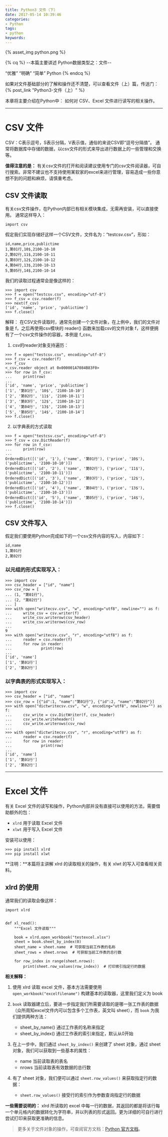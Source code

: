 ```yaml
---
title: Python3 文件（下）
date: 2017-05-14 10:39:46
categories:
- Python
tags:
- python
keywords:
---
```


{% asset_img python.png %}

{% cq %}
--本篇主要讲述 Python数据类型之：文件--

“优雅”    “明确”    “简单”
Python
{% endcq %}

<!-- more -->

如果对文件基础部分的了解和操作还不清楚，可以查看文件（上）篇，传送门：
{% post_link "Python3-文件（上）" %}


本章将主要介绍在Python中：
如何对 CSV、Excel 文件进行读写的相关操作。


****
# CSV 文件

CSV：C表示逗号，S表示分隔，V表示值，通俗的来说CSV即“逗号分隔值”。
通常将数据库中存储的数据，以csv文件的形式来导出进行数据上的一些管理和交换等。

**值得注意的是：**
有关csv文件的打开和阅读建议使用专门的csv文件阅读器，可自行搜索。非常不建议也不支持使用某软家的excel来进行管理，容易造成一些你意想不到的问题和麻烦，请慎重考虑。


## CSV 文件读取

有关csv文件操作，在Python内部已有相关模块集成，无需再安装，可以直接使用。
通常这样导入：
```
import csv
```

假定我们实现存储好这样一个CSV文件，文件名为：“testcsv.csv”，形如：
```
id,name,price,publictime
1,第01行,10$,2100-10-10
2,第02行,11$,2100-10-11
3,第03行,12$,2100-10-12
4,第04行,13$,2100-10-13
5,第05行,14$,2100-10-14
```

我们的读取过程通常会是像这样的：
```
>>> import csv
>>> f = open("testcsv.csv", encoding="utf-8")
>>> f_csv = csv.reader(f)
>>> next(f_csv)
['id', 'name', 'price', 'publictime']
>>> f.close()
```

解释：
在CSV文件读取时，通常先创建一个文件对象，在上例中，我们的文件对象是 f，之后再使用csv模块的 reader() 函数来加载csv的文件对象 f，这样便拥有了一个csv文件操作的容器，本例是 f_csv。

1. csv的reader对象支持遍历：
```
>>> f = open("testcsv.csv", encoding="utf-8")
>>> f_csv = csv.reader(f)
>>> f_csv
<_csv.reader object at 0x000001A7084B83F0>
>>> for row in f_csv:
...     print(row)
...
['id', 'name', 'price', 'publictime']
['1', '第01行', '10$', '2100-10-10']
['2', '第02行', '11$', '2100-10-11']
['3', '第03行', '12$', '2100-10-12']
['4', '第04行', '13$', '2100-10-13']
['5', '第05行', '14$', '2100-10-14']
>>> f.close()
```

2. 以字典表的方式读取
```
>>> f = open("testcsv.csv", encoding="utf-8")
>>> f_csv = csv.DictReader(f)
>>> for row in f_csv:
...     print(row)
...
OrderedDict([('id', '1'), ('name', '第01行'), ('price', '10$'), ('publictime', '2100-10-10')])
OrderedDict([('id', '2'), ('name', '第02行'), ('price', '11$'), ('publictime', '2100-10-11')])
OrderedDict([('id', '3'), ('name', '第03行'), ('price', '12$'), ('publictime', '2100-10-12')])
OrderedDict([('id', '4'), ('name', '第04行'), ('price', '13$'), ('publictime', '2100-10-13')])
OrderedDict([('id', '5'), ('name', '第05行'), ('price', '14$'), ('publictime', '2100-10-14')])
>>> f.close()
```

## CSV 文件写入

假定我们要使用Python完成如下的一个csv文件内容的写入，内容如下：
```
id,name
1,第01行
2,第02行
```

### 以元组的形式实现写入：

```
>>> import csv
>>> csv_header = ["id", "name"]
>>> csv_row = [
... (1, "第01行"),
... (2, "第02行")
... ]
>>> with open("writecsv.csv", "w", encoding="utf8", newline="") as f:
...     write_csv = csv.writer(f)
...     write_csv.writerow(csv_header)
...     write_csv.writerows(csv_row)
...
9
>>> with open("writecsv.csv", "r", encoding="utf8") as f:
...     reader = csv.reader(f)
...     for row in reader:
...             print(row)
...
['id', 'name']
['1', '第01行']
['2', '第02行']
```

### 以字典表的形式实现写入：

```
>>> import csv
>>> csv_header = ["id", "name"]
>>> csv_row = [{"id":1, "name":"第01行"}, {"id":2, "name":"第02行"}]
>>> with open("dictwritecsv.csv", "w", encoding="utf8", newline="") as f:
...     csv_write = csv.DictWriter(f, csv_header)
...     csv_write.writeheader()
...     csv_write.writerows(csv_row)
...
>>> with open("dictwritecsv.csv", "r", encoding="utf8") as f:
...     reader = csv.reader(f)
...     for row in reader:
...             print(row)
...
['id', 'name']
['1', '第01行']
['2', '第02行']
```

 
****
# Excel 文件

有关 Excel 文件的读写和操作，Python内部并没有直接可以使用的方法，需要借助额外的包：
- `xlrd` 用于读取 Excel 文件
- `xlwt` 用于写入 Excel 文件

安装可以使用：
```
>>> pip install xlrd
>>> pip install xlwt
```

**注明：**本篇将主讲解 xlrd 的读取相关的操作，有关 xlwt 的写入可查看相关资料。

## xlrd 的使用

通常我们的读取会像这样：
```
import xlrd


def xl_read():
    """Excel 文件读取"""

    book = xlrd.open_workbook("testexcel.xlsx")
    sheet = book.sheet_by_index(0)
    sheet_name = sheet.name  # 可获取当前工作表的名称
    sheet_rows = sheet.nrows  # 可获取当前工作表的总行数

    for row_index in range(sheet.nrows):
        print(sheet.row_values(row_index))  # 打印索引指定行的数据
```

**相关解释：**

1. 使用 xlrd 读取 excel 文件，基本方法需要使用 `open_workbook("excelfilename")` 构建基本的读取器，这里我们定义为 book

2. `book` 读取器建立后，要进一步指定我们所需要读取的是哪一张工作表的数据（众所周知excel文件内可以包含多个工作表，英文叫 sheet），而 `book` 为我们提供两种方法：
	- sheet_by_name() 通过工作表的名称来指定
	- sheet_by_index() 通过工作表的索引来指定，默认从0开始

3. 在上一步中，我们通过 `sheet_by_index()` 来创建了 sheet 对象，通过 sheet 对象，我们可以获取到一些基本的属性：
	- name 当前读取表的表名
	- nrows 当前读取表有效数据的总行数

4. 有了 sheet 对象，我们便可以通过 `sheet.row_values()` 来获取指定行的数据：
	- `sheet.row_values()` 接受行的索引作为参数查询指定行的数据


**一些需要说明的：**
xlrd 所读取的 excel 中每一行的数据，其返回的都是将该行每一个单元格内的数据转化为字符串，并以列表的形式返回。更为详细的可自行进行尝试打印来获取更准确的信息。


> 更多关于文件对象的操作，可查阅官方文档：[Python 官方文档](https://docs.python.org/3/)。